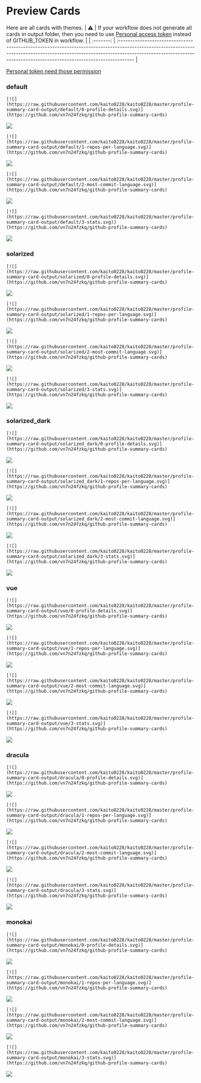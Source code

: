 
# Preview Cards

Here are all cards with themes.
| :warning: | If your workflow does not generate all cards in output folder, then you need to use [Personal access token](https://docs.github.com/en/actions/configuring-and-managing-workflows/creating-and-storing-encrypted-secrets) instead of GITHUB_TOKEN in workflow. |
| :-------: | :------------------------------------------------------------------------------------------------------------------------------------------------------------------------------------------------------------------------------------------------ |

[Personal token need those permission](https://github.com/vn7n24fzkq/github-profile-summary-cards/wiki/Personal-access-token-permissions)


### default


```
[![](https://raw.githubusercontent.com/kaito0228/kaito0228/master/profile-summary-card-output/default/0-profile-details.svg)](https://github.com/vn7n24fzkq/github-profile-summary-cards)
```
![](https://raw.githubusercontent.com/kaito0228/kaito0228/master/profile-summary-card-output/default/0-profile-details.svg)


```
[![](https://raw.githubusercontent.com/kaito0228/kaito0228/master/profile-summary-card-output/default/1-repos-per-language.svg)](https://github.com/vn7n24fzkq/github-profile-summary-cards)
```
![](https://raw.githubusercontent.com/kaito0228/kaito0228/master/profile-summary-card-output/default/1-repos-per-language.svg)


```
[![](https://raw.githubusercontent.com/kaito0228/kaito0228/master/profile-summary-card-output/default/2-most-commit-language.svg)](https://github.com/vn7n24fzkq/github-profile-summary-cards)
```
![](https://raw.githubusercontent.com/kaito0228/kaito0228/master/profile-summary-card-output/default/2-most-commit-language.svg)


```
[![](https://raw.githubusercontent.com/kaito0228/kaito0228/master/profile-summary-card-output/default/3-stats.svg)](https://github.com/vn7n24fzkq/github-profile-summary-cards)
```
![](https://raw.githubusercontent.com/kaito0228/kaito0228/master/profile-summary-card-output/default/3-stats.svg)


### solarized


```
[![](https://raw.githubusercontent.com/kaito0228/kaito0228/master/profile-summary-card-output/solarized/0-profile-details.svg)](https://github.com/vn7n24fzkq/github-profile-summary-cards)
```
![](https://raw.githubusercontent.com/kaito0228/kaito0228/master/profile-summary-card-output/solarized/0-profile-details.svg)


```
[![](https://raw.githubusercontent.com/kaito0228/kaito0228/master/profile-summary-card-output/solarized/1-repos-per-language.svg)](https://github.com/vn7n24fzkq/github-profile-summary-cards)
```
![](https://raw.githubusercontent.com/kaito0228/kaito0228/master/profile-summary-card-output/solarized/1-repos-per-language.svg)


```
[![](https://raw.githubusercontent.com/kaito0228/kaito0228/master/profile-summary-card-output/solarized/2-most-commit-language.svg)](https://github.com/vn7n24fzkq/github-profile-summary-cards)
```
![](https://raw.githubusercontent.com/kaito0228/kaito0228/master/profile-summary-card-output/solarized/2-most-commit-language.svg)


```
[![](https://raw.githubusercontent.com/kaito0228/kaito0228/master/profile-summary-card-output/solarized/3-stats.svg)](https://github.com/vn7n24fzkq/github-profile-summary-cards)
```
![](https://raw.githubusercontent.com/kaito0228/kaito0228/master/profile-summary-card-output/solarized/3-stats.svg)


### solarized_dark


```
[![](https://raw.githubusercontent.com/kaito0228/kaito0228/master/profile-summary-card-output/solarized_dark/0-profile-details.svg)](https://github.com/vn7n24fzkq/github-profile-summary-cards)
```
![](https://raw.githubusercontent.com/kaito0228/kaito0228/master/profile-summary-card-output/solarized_dark/0-profile-details.svg)


```
[![](https://raw.githubusercontent.com/kaito0228/kaito0228/master/profile-summary-card-output/solarized_dark/1-repos-per-language.svg)](https://github.com/vn7n24fzkq/github-profile-summary-cards)
```
![](https://raw.githubusercontent.com/kaito0228/kaito0228/master/profile-summary-card-output/solarized_dark/1-repos-per-language.svg)


```
[![](https://raw.githubusercontent.com/kaito0228/kaito0228/master/profile-summary-card-output/solarized_dark/2-most-commit-language.svg)](https://github.com/vn7n24fzkq/github-profile-summary-cards)
```
![](https://raw.githubusercontent.com/kaito0228/kaito0228/master/profile-summary-card-output/solarized_dark/2-most-commit-language.svg)


```
[![](https://raw.githubusercontent.com/kaito0228/kaito0228/master/profile-summary-card-output/solarized_dark/3-stats.svg)](https://github.com/vn7n24fzkq/github-profile-summary-cards)
```
![](https://raw.githubusercontent.com/kaito0228/kaito0228/master/profile-summary-card-output/solarized_dark/3-stats.svg)


### vue


```
[![](https://raw.githubusercontent.com/kaito0228/kaito0228/master/profile-summary-card-output/vue/0-profile-details.svg)](https://github.com/vn7n24fzkq/github-profile-summary-cards)
```
![](https://raw.githubusercontent.com/kaito0228/kaito0228/master/profile-summary-card-output/vue/0-profile-details.svg)


```
[![](https://raw.githubusercontent.com/kaito0228/kaito0228/master/profile-summary-card-output/vue/1-repos-per-language.svg)](https://github.com/vn7n24fzkq/github-profile-summary-cards)
```
![](https://raw.githubusercontent.com/kaito0228/kaito0228/master/profile-summary-card-output/vue/1-repos-per-language.svg)


```
[![](https://raw.githubusercontent.com/kaito0228/kaito0228/master/profile-summary-card-output/vue/2-most-commit-language.svg)](https://github.com/vn7n24fzkq/github-profile-summary-cards)
```
![](https://raw.githubusercontent.com/kaito0228/kaito0228/master/profile-summary-card-output/vue/2-most-commit-language.svg)


```
[![](https://raw.githubusercontent.com/kaito0228/kaito0228/master/profile-summary-card-output/vue/3-stats.svg)](https://github.com/vn7n24fzkq/github-profile-summary-cards)
```
![](https://raw.githubusercontent.com/kaito0228/kaito0228/master/profile-summary-card-output/vue/3-stats.svg)


### dracula


```
[![](https://raw.githubusercontent.com/kaito0228/kaito0228/master/profile-summary-card-output/dracula/0-profile-details.svg)](https://github.com/vn7n24fzkq/github-profile-summary-cards)
```
![](https://raw.githubusercontent.com/kaito0228/kaito0228/master/profile-summary-card-output/dracula/0-profile-details.svg)


```
[![](https://raw.githubusercontent.com/kaito0228/kaito0228/master/profile-summary-card-output/dracula/1-repos-per-language.svg)](https://github.com/vn7n24fzkq/github-profile-summary-cards)
```
![](https://raw.githubusercontent.com/kaito0228/kaito0228/master/profile-summary-card-output/dracula/1-repos-per-language.svg)


```
[![](https://raw.githubusercontent.com/kaito0228/kaito0228/master/profile-summary-card-output/dracula/2-most-commit-language.svg)](https://github.com/vn7n24fzkq/github-profile-summary-cards)
```
![](https://raw.githubusercontent.com/kaito0228/kaito0228/master/profile-summary-card-output/dracula/2-most-commit-language.svg)


```
[![](https://raw.githubusercontent.com/kaito0228/kaito0228/master/profile-summary-card-output/dracula/3-stats.svg)](https://github.com/vn7n24fzkq/github-profile-summary-cards)
```
![](https://raw.githubusercontent.com/kaito0228/kaito0228/master/profile-summary-card-output/dracula/3-stats.svg)


### monokai


```
[![](https://raw.githubusercontent.com/kaito0228/kaito0228/master/profile-summary-card-output/monokai/0-profile-details.svg)](https://github.com/vn7n24fzkq/github-profile-summary-cards)
```
![](https://raw.githubusercontent.com/kaito0228/kaito0228/master/profile-summary-card-output/monokai/0-profile-details.svg)


```
[![](https://raw.githubusercontent.com/kaito0228/kaito0228/master/profile-summary-card-output/monokai/1-repos-per-language.svg)](https://github.com/vn7n24fzkq/github-profile-summary-cards)
```
![](https://raw.githubusercontent.com/kaito0228/kaito0228/master/profile-summary-card-output/monokai/1-repos-per-language.svg)


```
[![](https://raw.githubusercontent.com/kaito0228/kaito0228/master/profile-summary-card-output/monokai/2-most-commit-language.svg)](https://github.com/vn7n24fzkq/github-profile-summary-cards)
```
![](https://raw.githubusercontent.com/kaito0228/kaito0228/master/profile-summary-card-output/monokai/2-most-commit-language.svg)


```
[![](https://raw.githubusercontent.com/kaito0228/kaito0228/master/profile-summary-card-output/monokai/3-stats.svg)](https://github.com/vn7n24fzkq/github-profile-summary-cards)
```
![](https://raw.githubusercontent.com/kaito0228/kaito0228/master/profile-summary-card-output/monokai/3-stats.svg)


